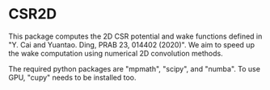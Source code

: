 # CSR2D

This package computes the 2D CSR potential and wake functions defined in "Y. Cai and Yuantao. Ding, PRAB 23, 014402 (2020)". We aim to speed up the wake computation using numerical 2D convolution methods.

The required python packages are "mpmath", "scipy", and "numba". To use GPU, "cupy" needs to be installed too.

